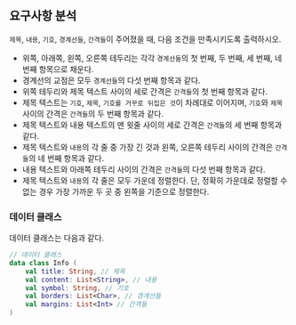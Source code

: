 ## 요구사항 분석
```제목```, ```내용```, ```기호```, ```경계선들```, ```간격들```이 주어졌을 때, 다음 조건을 만족시키도록 출력하시오.
 * 위쪽, 아래쪽, 왼쪽, 오른쪽 테두리는 각각 ```경계선들```의 첫 번째, 두 번째, 세 번째, 네 번째 항목으로 채운다.
 * 경계선의 교점은 모두 ```경계선들```의 다섯 번째 항목과 같다.
 * 위쪽 테두리와 제목 텍스트 사이의 세로 간격은 ```간격들```의 첫 번째 항목과 같다.
 * 제목 텍스트는 ```기호```, ```제목```, ```기호를 거꾸로 뒤집은 것```이 차례대로 이어지며, ```기호```와 ```제목``` 사이의 간격은 ```간격들```의 두 번째 항목과 같다.
 * 제목 텍스트와 내용 텍스트의 맨 윗줄 사이의 세로 간격은 ```간격들```의 세 번째 항목과 같다.
 * 제목 텍스트와 ```내용```의 각 줄 중 가장 긴 것과 왼쪽, 오른쪽 테두리 사이의 간격은 ```간격들```의 네 번째 항목과 같다.
 * 내용 텍스트와 아래쪽 테두리 사이의 간격은 ```간격들```의 다섯 번째 항목과 같다.
 * 제목 텍스트와 ```내용```의 각 줄은 모두 가운데 정렬한다. 단, 정확히 가운데로 정렬할 수 없는 경우 가장 가까운 두 곳 중 왼쪽을 기준으로 정렬한다.

### 데이터 클래스
데이터 클래스는 다음과 같다.

```kotlin
// 데이터 클래스
data class Info (
    val title: String, // 제목
    val content: List<String>, // 내용
    val symbol: String, // 기호
    val borders: List<Char>, // 경계선들
    val margins: List<Int> // 간격들
)
```
